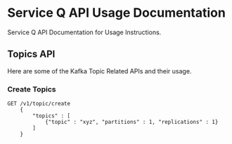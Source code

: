 # Service Q API Usage Documentation

Service Q API Documentation for Usage Instructions.

## Topics API

Here are some of the Kafka Topic Related APIs and their usage.

### Create Topics
```
GET /v1/topic/create
    {
        "topics" : [
            {"topic" : "xyz", "partitions" : 1, "replications" : 1}
        ]
    }
```